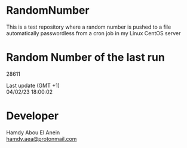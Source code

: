 # RandomNumber    
This is a test repository where a random number is pushed to a file automatically passwordless from a cron job in my Linux CentOS server    
# Random Number of the last run   
28611
      
Last update (GMT +1)    
04/02/23 18:00:02
# Developer    
Hamdy Abou El Anein   
hamdy.aea@protonmail.com
